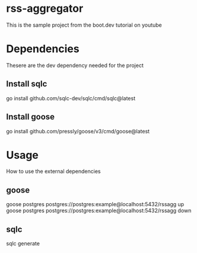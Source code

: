 # rss-aggregator
This is the sample project from the boot.dev tutorial on youtube

# Dependencies
Thesere are the dev dependency needed for the project

## Install sqlc
go install github.com/sqlc-dev/sqlc/cmd/sqlc@latest

## Install goose
go install github.com/pressly/goose/v3/cmd/goose@latest


# Usage
How to use the external dependencies

## goose
goose postgres postgres://postgres:example@localhost:5432/rssagg up
goose postgres postgres://postgres:example@localhost:5432/rssagg down

## sqlc
sqlc generate